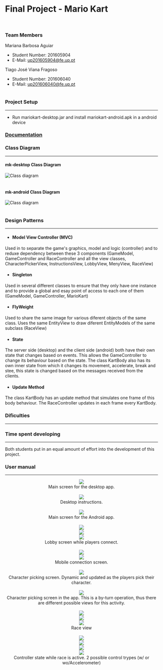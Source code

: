 # Final Project - Mario Kart
<br>

### Team Members
Mariana Barbosa Aguiar
* Student Number: 201605904
* E-Mail: up201605904@fe.up.pt

Tiago José Viana Fragoso
* Student Number: 201606040
* E-Mail: up201606040@fe.up.pt
<br><br>

### Project Setup
----
* Run mariokart-desktop.jar and install mariokart-android.apk in a android device

### [Documentation](https://mbaguiar.github.io/mariokart)<br>

### Class Diagram
----
#### mk-desktop Class Diagram
![Class diagram](https://github.com/mbaguiar/mariokart/blob/master/Screenshots/mk-desktop_uml.png)
<br> <br>

#### mk-android Class Diagram
![Class diagram](https://github.com/mbaguiar/mariokart/blob/master/Screenshots/mk-android_uml.png)
<br><br>

### Design Patterns
----
* #### Model View Controller (MVC) 
Used in to separate the game's graphics, model and logic (controller) and to reduxe dependency between these 3 components (GameModel, GameController and RaceController and all the view classes, CharacterPickerView, InstructionsView, LobbyView, MenyView, RaceView)

* #### Singleton 
Used in several different classes to ensure that they only have one instance and to provide a global and esay point of access to each one of them (GameModel, GameController, MarioKart)

* #### FlyWeight
Used to share the same image for various diferent objects of the same class. Uses the same EntityView to draw diferent EntityModels of the same subclass (RaceView)

* #### State
The server side (desktop) and the client side (android) both have their own state that changes based on events. This allows the GameController to change its behaviour based on the state.
The class KartBody also has its own inner state from which it changes its movement, accelerate, break and stee, this state is changed based on the messages received from the clients.

* #### Update Method
The class KartBody has an update method that simulates one frame of this body behaviour. The RaceController updates in each frame every KartBody.
<br>

### Dificulties
----


### Time spent developing
----
Both students put in an equal amount of effort into the development of this project.

### User manual
----
<p align="center">
  <img src="https://github.com/mbaguiar/mariokart/blob/master/Screenshots/mainmenu.png"/> <br> 
  Main screen for the desktop app.
  <br><br>
  <img src="https://github.com/mbaguiar/mariokart/blob/master/Screenshots/instructions.png" /> <br> 
  Desktop instructions.
  <br><br>
  <img src="https://github.com/mbaguiar/mariokart/blob/master/Screenshots/play.jpg"/> <br> 
  Main screen for the Android app.
  <br><br>
  <img src="https://github.com/mbaguiar/mariokart/blob/master/Screenshots/lobby.png"/> <br> 
  <img src="https://github.com/mbaguiar/mariokart/blob/master/Screenshots/lobby-waiting-players.png"/> <br> 
  <img src="https://github.com/mbaguiar/mariokart/blob/master/Screenshots/lobby-connected-players.png"/> <br> 
  Lobby screen while players connect.
  <br><br>
  <img src="https://github.com/mbaguiar/mariokart/blob/master/Screenshots/connect-qr.jpg"/> <br> 
  <img src="https://github.com/mbaguiar/mariokart/blob/master/Screenshots/enter%20name.jpg"/> <br> 
  Mobile connection screen.
  <br><br>
  <img src="https://github.com/mbaguiar/mariokart/blob/master/Screenshots/pick-character.png"/> <br> 
  Character picking screen. Dynamic and updated as the players pick their character.
  <br><br>
  <img src="https://github.com/mbaguiar/mariokart/blob/master/Mockup/App%20-%20Character%20picker.png" /><br> 
  Character picking screen in the app. This is a by-turn operation, thus there are different possible views for this activity.
  <br><br>
  <img src="https://github.com/mbaguiar/mariokart/blob/master/Screenshots/startrace.png"/> <br> 
    <img src="https://github.com/mbaguiar/mariokart/blob/master/Screenshots/race.png"/> <br> 
    <img src="https://github.com/mbaguiar/mariokart/blob/master/Screenshots/raceover.png"/> <br> 
  Race view
  <br><br>
    <img src="https://github.com/mbaguiar/mariokart/blob/master/Screenshots/buttons-control.jpg"/> <br> 
     <img src="https://github.com/mbaguiar/mariokart/blob/master/Screenshots/accelerometer-control.jpg"/> <br> 
     <img src="https://github.com/mbaguiar/mariokart/blob/master/Screenshots/accelerometer-object-control.jpg"/> <br> 
     <img src="https://github.com/mbaguiar/mariokart/blob/master/Screenshots/accelerometer-object.jpg"/> <br> 
  Controller state while race is active. 2 possible control trypes (w/ or wo/Accelerometer)
  <br><br>
</p> <br> <br>
<br>
